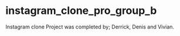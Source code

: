 # instagram_clone_pro_group_b
Instagram clone 
Project was completed by; Derrick, Denis and Vivian.
